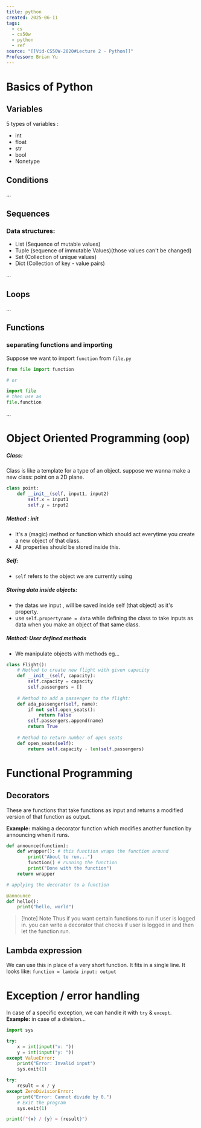 ```yaml
---
title: python
created: 2025-06-11
tags:
  - cs
  - cs50w
  - python
  - ref
source: "[[Vid-CS50W-2020#Lecture 2 - Python]]"
Professor: Brian Yu
---
```

# Basics of Python
## Variables
5 types of variables :
- int
- float
- str
- bool
- Nonetype
## Conditions
...
## Sequences
### Data structures:
- List (Sequence of mutable values)
- Tuple (sequence of immutable Values)(those values can't be changed)
- Set (Collection of unique values)
- Dict (Collection of key - value pairs)

...
## Loops
...
## Functions
### separating functions and importing
Suppose we want to import `function` from `file.py`
```python
from file import function

# or

import file
# then use as
file.function
```
...
# Object Oriented Programming (oop)
##### Class:
Class is like a template for a type of an object. suppose we wanna make a new class: point on a 2D plane.
```python
class point:
	def __init__(self, input1, input2)
		self.x = input1
		self.y = input2
```
##### Method : **__init__**
- It's a (magic) method or function which should act everytime you create a new object of that class. 
- All properties should be stored inside this.
##### Self:
- `self` refers to the object we are currently using
##### Storing data inside objects:
- the datas we input , will be saved inside self (that object) as it's property.
- use `self.propertyname = data` while defining the class to take inputs as data when you make an object of that same class.
##### Method: User defined methods
- We manipulate objects with methods eg...
```python 
class Flight():
    # Method to create new flight with given capacity
    def __init__(self, capacity):
        self.capacity = capacity
        self.passengers = []
		
    # Method to add a passenger to the flight:
    def ada_passenger(self, name):
        ​if not self.open_seats():
            return False
        self.passengers.append(name)
        return True
		
    # Method to return number of open seats
    def open_seats(self):
        return self.capacity - len(self.passengers)
```
# Functional Programming
## Decorators
These are functions that take functions as input and returns a modified version of that function as output.

**Example:** making a decorator function which  modifies another function by announcing when it runs.
```Python
def announce(function):
	def wrapper(): # this function wraps the function around
		print("About to run...")
		function() # running the function
		print("Done with the function")
	return wrapper

# applying the decorator to a function

@announce
def hello():
	print("hello, world")
```

>[!note] Note
>Thus if you want certain functions to run if user is logged in. you can write a decorator that checks if user is logged in and then let the function run.
## Lambda expression
We can use this in place of a very short function. It fits in a single line.
It looks like: `function = lambda input: output`
# Exception / error handling
In case of a specific exception, we can handle it with `try` & `except`.
**Example:** in case of a division...
```python
import sys

try:
    x = int(input("x: "))
    y = int(input("y: "))
except ValueError:
    print("Error: Invalid input")
    sys.exit(1)

try:
    result = x / y
except ZeroDivisionError:
    print("Error: Cannot divide by 0.")
    # Exit the program
    sys.exit(1)

print(f"{x} / {y} = {result}")
```

